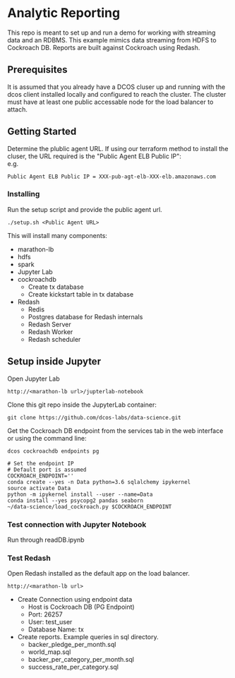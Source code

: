 # Analytic Reporting

This repo is meant to set up and run a demo for working with streaming data and an RDBMS. This example mimics data streaming from HDFS to Cockroach DB. Reports are built against Cockroach using Redash.

## Prerequisites

It is assumed that you already have a DCOS cluser up and running with the dcos client installed locally and configured to reach the cluster. The cluster must have at least one public accessable node for the load balancer to attach.

## Getting Started

Determine the plublic agent URL. If using our terraform method to install the cluser, the URL required is the "Public Agent ELB Public IP":
<br> e.g.

```
Public Agent ELB Public IP = XXX-pub-agt-elb-XXX-elb.amazonaws.com
```

### Installing

Run the setup script and provide the public agent url.

```
./setup.sh <Public Agent URL>
```

This will install many components:
* marathon-lb
* hdfs
* spark
* Jupyter Lab
* cockroachdb
  * Create tx database
  * Create kickstart table in tx database
* Redash
  * Redis
  * Postgres database for Redash internals
  * Redash Server
  * Redash Worker
  * Redash scheduler


## Setup inside Jupyter
Open Jupyter Lab
```
http://<marathon-lb url>/jupterlab-notebook
```

Clone this git repo inside the JupyterLab container:
```
git clone https://github.com/dcos-labs/data-science.git
```

Get the Cockroach DB endpoint from the services tab in the web interface or using the command line:
```
dcos cockroachdb endpoints pg
```

```
# Set the endpoint IP
# Default port is assumed
COCKROACH_ENDPOINT=''
conda create --yes -n Data python=3.6 sqlalchemy ipykernel
source activate Data
python -m ipykernel install --user --name=Data
conda install --yes psycopg2 pandas seaborn
~/data-science/load_cockroach.py $COCKROACH_ENDPOINT
```

### Test connection with Jupyter Notebook
Run through readDB.ipynb

### Test Redash
Open Redash installed as the default app on the load balancer.
```
http://<marathon-lb url>
```
* Create Connection using endpoint data
  * Host is Cockroach DB (PG Endpoint)
  * Port: 26257
  * User: test_user
  * Database Name: tx
* Create reports. Example queries in sql directory.
  * backer_pledge_per_month.sql
  * world_map.sql
  * backer_per_category_per_month.sql
  * success_rate_per_category.sql

